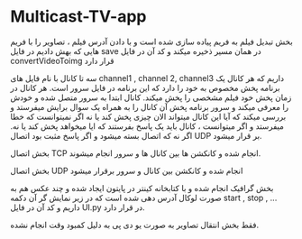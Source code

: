 # Multicast-TV-app

بخش تبدیل فیلم به فریم پیاده سازی شده است و با دادن آدرس فیلم ، تصاویر را با فریم هایی که بهش دادیم در فایل save در همان مسیر ذخیره میکند و کد آن در فایل convertVideoToimg قرار دارد

سه تا کانال با نام فایل های channel1 , channel 2, channel3 داریم که هر کانال یک برنامه پخش مخصوص به خود را دارد که این برنامه در فایل سرور است. هر کانال در زمان پخش خود فیلم مشخصی را پخش میکند. کانال ابتدا به سرور متصل شده و خودش را معرفی میکند و سرور برنامه پخش آن کانال را به همراه یک سوال برایش میفرستد و بررسی میکند که آیا این کانال میتواند الان چیزی پخش کند یا نه اگر نمیتوانست که خطا میفرستد و اگر میتوانست ، کانال باید یک پاسخ بفرستند که ایا میخواهد پخش کند یا نه. اگر نه که اتصال بسته میشود و اگر پاسخ مثبت بود اتصال UDP بر قرار میشود.


بخش اتصال TCP انجام شده و کانکشن ها بین کانال ها و سرور انجام میشوند.

بخش اتصال UDP انجام شده و کانکشن بین کانال و سرور برقرار میشود

بخش گرافیک انجام شده و با کتابخانه کینتر در پایتون ایجاد شده و چند عکس هم به صورت لوکال آدرس دهی شده است که در زیر نمایش گر آن دکمه start , stop , ... داریم و کد آن در فایل UI.py در قرار دارد.

فقط بخش انتقال تصاویر به صورت یو دی پی به دلیل کمبود وقت انجام نشده.
